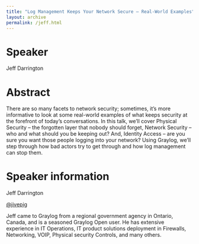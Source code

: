 ```yaml
---
title: "Log Management Keeps Your Network Secure – Real-World Examples"
layout: archive
permalink: /jeff.html
---
```


# Speaker

Jeff Darrington

# Abstract

There are so many facets to network security; sometimes, it’s more informative to look at some real-world examples of what keeps security at the forefront of today’s conversations. In this talk, we’ll cover Physical Security – the forgotten layer that nobody should forget, Network Security – who and what should you be keeping out? And, Identity Access – are you sure you want those people logging into your network? Using Graylog, we’ll step through how bad actors try to get through and how log management can stop them.

# Speaker information

Jeff Darrington

[@jivepig](https://twitter.com/jivepig)

Jeff came to Graylog from a regional government agency in Ontario, Canada, and is a seasoned Graylog Open user. He has extensive experience in IT Operations, IT product solutions deployment in Firewalls, Networking, VOIP, Physical security Controls, and many others.

